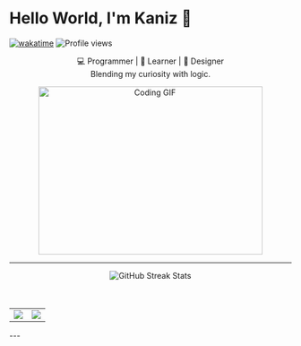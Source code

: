 # Hello World, I'm Kaniz 👋

[![wakatime](https://wakatime.com/badge/user/82f42c29-ecd4-4d2f-aac5-d42b01413a94.svg)](https://wakatime.com/@82f42c29-ecd4-4d2f-aac5-d42b01413a94)
![Profile views](https://komarev.com/ghpvc/?username=kaniz-codes&label=Profile%20views&color=6c63ff&style=flat)

<p align="center">
  💻 Programmer | 🚀 Learner | 🎨 Designer 
  <br>
  Blending my curiosity with logic.
</p>

<div align="center">
  <img alt="Coding GIF" src="https://github.com/arsentieva/arsentieva/blob/main/code.gif?raw=true" width="400" height="300" />
</div>

---
<div align="center">
  <img src="https://github-readme-streak-stats.herokuapp.com/?user=kaniz-codes&theme=tokyonight&hide_border=false" alt="GitHub Streak Stats" /><br/>
<br/><br/>

<table>
  <tr>
    <td>
      <img src="https://github-profile-summary-cards.vercel.app/api/cards/profile-details?username=kaniz-codes&theme=tokyonight" />
    </td>
    <td>
      <img src="https://github-profile-summary-cards.vercel.app/api/cards/most-commit-language?username=kaniz-codes&theme=tokyonight" />
    </td>
  </tr>
</table>

  </div>
---


<!-- Kaniz Fatema -->
